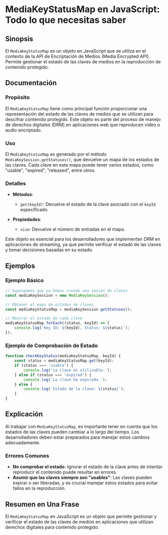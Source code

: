 <!--
Meta Description: # MediaKeyStatusMap en JavaScript: Todo lo que necesitas saber ## Sinopsis El `MediaKeyStatusMap` es un objeto en JavaScript que se utiliza en el cont...
Meta Keywords: que, estado, mediakeystatusmap, claves, las
-->

# MediaKeyStatusMap en JavaScript: Todo lo que necesitas saber

## Sinopsis
El `MediaKeyStatusMap` es un objeto en JavaScript que se utiliza en el contexto de la API de Encriptación de Medios (Media Encrypted API). Permite gestionar el estado de las claves de medios en la reproducción de contenido protegido.

## Documentación
### Propósito
El `MediaKeyStatusMap` tiene como principal función proporcionar una representación del estado de las claves de medios que se utilizan para descifrar contenido protegido. Este objeto es parte del proceso de manejo de derechos digitales (DRM) en aplicaciones web que reproducen video o audio encriptado.

### Uso
El `MediaKeyStatusMap` es generado por el método `MediaKeySession.getStatuses()`, que devuelve un mapa de los estados de las claves. Cada clave en este mapa puede tener varios estados, como "usable", "expired", "released", entre otros.

### Detalles
- **Métodos**: 
  - `get(keyId)`: Devuelve el estado de la clave asociado con el `keyId` especificado.
  
- **Propiedades**:
  - `size`: Devuelve el número de entradas en el mapa.

Este objeto es esencial para los desarrolladores que implementan DRM en aplicaciones de streaming, ya que permite verificar el estado de las claves y tomar decisiones basadas en su estado.

## Ejemplos
### Ejemplo Básico
```javascript
// Supongamos que ya hemos creado una sesión de claves
const mediaKeySession = new MediaKeySession();

// Obtener el mapa de estados de claves
const mediaKeyStatusMap = mediaKeySession.getStatuses();

// Mostrar el estado de cada clave
mediaKeyStatusMap.forEach((status, keyId) => {
    console.log(`Key ID: ${keyId}, Status: ${status}`);
});
```

### Ejemplo de Comprobación de Estado
```javascript
function checkKeyStatus(mediaKeyStatusMap, keyId) {
    const status = mediaKeyStatusMap.get(keyId);
    if (status === 'usable') {
        console.log('La clave es utilizable.');
    } else if (status === 'expired') {
        console.log('La clave ha expirado.');
    } else {
        console.log(`Estado de la clave: ${status}`);
    }
}
```

## Explicación
Al trabajar con `MediaKeyStatusMap`, es importante tener en cuenta que los estados de las claves pueden cambiar a lo largo del tiempo. Los desarrolladores deben estar preparados para manejar estos cambios adecuadamente. 

### Errores Comunes
- **No comprobar el estado**: Ignorar el estado de la clave antes de intentar reproducir el contenido puede resultar en errores.
- **Asumir que las claves siempre son "usables"**: Las claves pueden expirar o ser liberadas, y es crucial manejar estos estados para evitar fallos en la reproducción.

## Resumen en Una Frase
El `MediaKeyStatusMap` en JavaScript es un objeto que permite gestionar y verificar el estado de las claves de medios en aplicaciones que utilizan derechos digitales para contenido protegido.